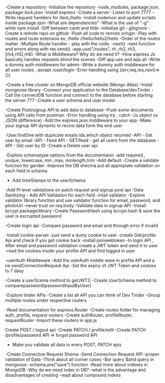 -Create a repository
-Initialize the repository
-node_modules, package.json, package-lock.json
-Install express
-Create a server
-Listen to port 7777
-Write request hanlders for /test,/hello 
-Install nodemon and update scripts inside package.sjon
-What are dependencies"
-What is the use of "-g" while npm install
-Diff between caret and tilde
-initialize git
-.gitignore
-Create a remote repo on github
-Push all code to remote oringin
-Play with routes and route extensios ex, /hello //hello/hello2/hello 
-Order of the routes matter
-Multiple Route handler - play with the code.
-next()
-next  function and errors along with res.send()
-app.use("/routes", rh ,rh2, rh3, [rh4,rh5],rh6)
-What is Middleware? Why do we need it?
-How express Js basically handles requests bhind the scenes
-Diff app.use and app.all
-Write a  dummy auth middleware for admin
-Write a dummy auth middleware for all user routes , axcept /user/login
-Error handling using ((err,req,res,next)=>{})

-Create a free cluster on MongoDB official website (Mongo Atlas)
-Instal mongoose library
-Connect your application to the Database/devTinder
-Call the connectDB function and connect to the database before starting the server 777
-Create a user schema and user model

-Create Post/signup API to add data to database
-Push some documents using API calls from postman
-Error handling using try , catch
-Js object vs JSON (difference)
-Add the express.json middleware to your app
-Make your signup API dynamic to recive data form the end user


-User.findOne with duplicate emails ids,which object returned 
-API - Get user by email
-API - Feed API - GET/feed - get all users from  the database 
-API - Get user by ID 
-Create a Delete user api


-Explore schematype options from the documentaion
-add required , unique, lowercase, min ,max, minlength,trim 
-Add default 
-Create a validate function for gender
-Improve the DB shecma put all appropiate validation on each field in schema 
- Add timeStamps to the userSchema

-Add PI level validations on patch request and signup post api
-Data Sanitizing - Add API Validation for each field 
-intall validator
-Explore validator library function and use validator function for email, password, and photoUrl
-never trust on req.body
-Validate data in signup API
-Install bcrypt package/library
-Create PasswordHash using bcrypt.hash & save the user is excrupted  password

-Create login api
-Compare password and email and through error if invalid

-Install cookie-parser
-just send a dumy cookie to user
-create Get/profile Api and check if you get cookie back
-install jsonwebtoken
-In login API , After email and password validation create a JWT token and send it to user 
-read the cookies inside your profile API and find logged in user

-userAuth Middleware 
-Add the userAuth middle ware in profile API and a ne sendConnectionRequest Api
-Set the expiry of JWT Token and cookies to 7 dasy 

-Create a userScema method to getJWT()
-Create UserSchema method to comparepassword(passwordInputByUser)


-Explore tinder APIs
-Create a list all API you can think of Dev Tinder
-Group multiple routes under respective routers 

-Read documentation for express.Router
-Create routes folder for managing auth, profile, request routers
-Create authRouter, profileRouter, requestRouter
-Import these routers in app.js

Create POST / logout api
-Create PATCH  / profile/edit
-Create PATCH /profile/password API => forgot password API 
- Make you validate all data in every POST, PATCH apis 


-Create Connection Request Shema
-Send Connection Request API
-proper validation of Data
-Think about all corner cases
-$or query $and query in mongoose
-schema.pre(“save”) function
-Read more about indexes in MongoDB
-Why do we need index in DB?
-what is the advantage and disadvantages of creating 
-read about compound indexs 
